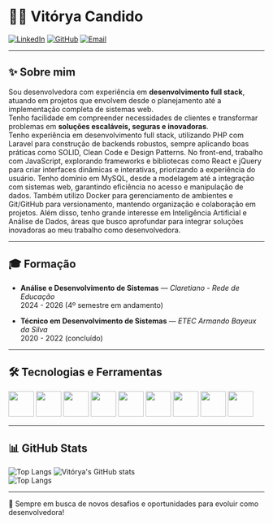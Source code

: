 # 👩‍💻 Vitórya Candido

[![LinkedIn](https://img.shields.io/badge/LinkedIn-0077B5?style=for-the-badge&logo=linkedin&logoColor=white)](https://www.linkedin.com/in/vit%C3%B3rya-silva-9666b4265/) 
[![GitHub](https://img.shields.io/badge/GitHub-000?style=for-the-badge&logo=github&logoColor=white)](https://github.com/gitvitorya) 
[![Email](https://img.shields.io/badge/Email-candidosilvavitorya%40gmail.com-red?style=for-the-badge&logo=gmail&logoColor=white)](mailto:candidosilvavitorya@gmail.com)

---

## ✨ Sobre mim
Sou desenvolvedora com experiência em **desenvolvimento full stack**, atuando em projetos que envolvem desde o planejamento até a implementação completa de sistemas web.  
Tenho facilidade em compreender necessidades de clientes e transformar problemas em **soluções escaláveis, seguras e inovadoras**.  
Tenho experiência em desenvolvimento full stack, utilizando PHP com Laravel para construção de backends robustos, sempre aplicando boas práticas como SOLID, Clean Code e Design Patterns.
No front-end, trabalho com JavaScript, explorando frameworks e bibliotecas como React e jQuery para criar interfaces dinâmicas e interativas, priorizando a experiência do usuário.
Tenho domínio em MySQL, desde a modelagem até a integração com sistemas web, garantindo eficiência no acesso e manipulação de dados.
Também utilizo Docker para gerenciamento de ambientes e Git/GitHub para versionamento, mantendo organização e colaboração em projetos.
Além disso, tenho grande interesse em Inteligência Artificial e Análise de Dados, áreas que busco aprofundar para integrar soluções inovadoras ao meu trabalho como desenvolvedora.
  
---

## 🎓 Formação

- **Análise e Desenvolvimento de Sistemas** — *Claretiano - Rede de Educação*  
  2024 - 2026 (4º semestre em andamento)

- **Técnico em Desenvolvimento de Sistemas** — *ETEC Armando Bayeux da Silva*  
  2020 - 2022 (concluído)

---

## 🛠️ Tecnologias e Ferramentas

<p align="left">
  <img src="https://cdn.jsdelivr.net/gh/devicons/devicon/icons/php/php-original.svg" width="50" height="50" />
  <img src="https://cdn.jsdelivr.net/gh/devicons/devicon/icons/javascript/javascript-original.svg" width="50" height="50" />
  <img src="https://cdn.jsdelivr.net/gh/devicons/devicon/icons/react/react-original.svg" width="50" height="50" />
  <img src="https://cdn.jsdelivr.net/gh/devicons/devicon/icons/jquery/jquery-original.svg" width="50" height="50" />
  <img src="https://cdn.jsdelivr.net/gh/devicons/devicon/icons/laravel/laravel-original.svg" width="50" height="50"/>
  <img src="https://cdn.jsdelivr.net/gh/devicons/devicon/icons/mysql/mysql-original.svg" width="50" height="50" />
  <img src="https://cdn.jsdelivr.net/gh/devicons/devicon/icons/docker/docker-original.svg" width="50" height="50" />
  <img src="https://cdn.jsdelivr.net/gh/devicons/devicon/icons/git/git-original.svg" width="50" height="50" />
  <img src="https://cdn.jsdelivr.net/gh/devicons/devicon/icons/github/github-original.svg" width="50" height="50" />
</p>

---

## 📊 GitHub Stats

![Top Langs](https://github-readme-stats.vercel.app/api/top-langs/?username=gitvitorya&layout=compact&theme=tokyonight)
![Vitórya's GitHub stats](https://github-readme-stats.vercel.app/api?username=gitvitorya&show_icons=true&theme=tokyonight)  
![Top Langs](https://github-readme-stats.vercel.app/api/top-langs/?username=gitvitorya&layout=compact&theme=tokyonight)

---

🚀 Sempre em busca de novos desafios e oportunidades para evoluir como desenvolvedora!
